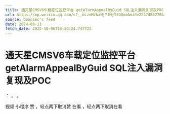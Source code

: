 ```yaml
---
title: 通天星CMSV6车载定位监控平台 getAlarmAppealByGuid SQL注入漏洞复现及POC
url: https://mp.weixin.qq.com/s?__biz=MzkxNjY1MjY3OQ==&mid=2247486270&idx=1&sn=109d74d540fc4f336f7d36015fc357b9
source: Doonsec's feed
date: 2024-09-11
fetch_date: 2025-10-06T18:20:24.747722
---
```


# 通天星CMSV6车载定位监控平台 getAlarmAppealByGuid SQL注入漏洞复现及POC

：
，
。

视频
小程序
赞
，轻点两下取消赞
在看
，轻点两下取消在看